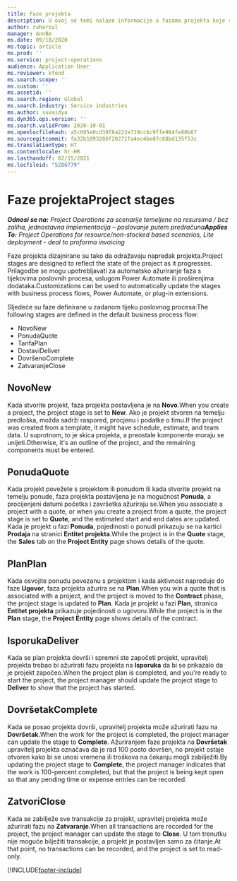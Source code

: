 ```yaml
---
title: Faze projekta
description: U ovoj se temi nalaze informacije o fazama projekta koje su dostupne u aplikaciji Microsoft Dynamics Project Operations.
author: ruhercul
manager: AnnBe
ms.date: 09/18/2020
ms.topic: article
ms.prod: ''
ms.service: project-operations
audience: Application User
ms.reviewer: kfend
ms.search.scope: ''
ms.custom: ''
ms.assetid: ''
ms.search.region: Global
ms.search.industry: Service industries
ms.author: suvaidya
ms.dyn365.ops.version: ''
ms.search.validFrom: 2020-10-01
ms.openlocfilehash: a5c695e0cd39f8a222e719cc6c9ffe984fe80b07
ms.sourcegitcommit: fa32b1893286f20271fa4ec4be8fc68bd135f53c
ms.translationtype: HT
ms.contentlocale: hr-HR
ms.lasthandoff: 02/15/2021
ms.locfileid: "5286779"
---
```

# <a name="project-stages"></a><span data-ttu-id="7af81-103">Faze projekta</span><span class="sxs-lookup"><span data-stu-id="7af81-103">Project stages</span></span>

<span data-ttu-id="7af81-104">_**Odnosi se na:** Project Operations za scenarije temeljene na resursima / bez zaliha, jednostavna implementacija – poslovanje putem predračuna_</span><span class="sxs-lookup"><span data-stu-id="7af81-104">_**Applies To:** Project Operations for resource/non-stocked based scenarios, Lite deployment - deal to proforma invoicing_</span></span>

<span data-ttu-id="7af81-105">Faze projekta dizajnirane su tako da odražavaju napredak projekta.</span><span class="sxs-lookup"><span data-stu-id="7af81-105">Project stages are designed to reflect the state of the project as it progresses.</span></span> <span data-ttu-id="7af81-106">Prilagodbe se mogu upotrebljavati za automatsko ažuriranje faza s tijekovima poslovnih procesa, uslugom Power Automate ili proširenjima dodataka.</span><span class="sxs-lookup"><span data-stu-id="7af81-106">Customizations can be used to automatically update the stages with business process flows, Power Automate, or plug-in extensions.</span></span>

<span data-ttu-id="7af81-107">Sljedeće su faze definirane u zadanom tijeku poslovnog procesa:</span><span class="sxs-lookup"><span data-stu-id="7af81-107">The following stages are defined in the default business process flow:</span></span>

- <span data-ttu-id="7af81-108">Novo</span><span class="sxs-lookup"><span data-stu-id="7af81-108">New</span></span>
- <span data-ttu-id="7af81-109">Ponuda</span><span class="sxs-lookup"><span data-stu-id="7af81-109">Quote</span></span>
- <span data-ttu-id="7af81-110">Tarifa</span><span class="sxs-lookup"><span data-stu-id="7af81-110">Plan</span></span>
- <span data-ttu-id="7af81-111">Dostavi</span><span class="sxs-lookup"><span data-stu-id="7af81-111">Deliver</span></span>
- <span data-ttu-id="7af81-112">Dovršeno</span><span class="sxs-lookup"><span data-stu-id="7af81-112">Complete</span></span>
- <span data-ttu-id="7af81-113">Zatvaranje</span><span class="sxs-lookup"><span data-stu-id="7af81-113">Close</span></span> 

## <a name="new"></a><span data-ttu-id="7af81-114">Novo</span><span class="sxs-lookup"><span data-stu-id="7af81-114">New</span></span>

<span data-ttu-id="7af81-115">Kada stvorite projekt, faza projekta postavljena je na **Novo**.</span><span class="sxs-lookup"><span data-stu-id="7af81-115">When you create a project, the project stage is set to **New**.</span></span> <span data-ttu-id="7af81-116">Ako je projekt stvoren na temelju predloška, možda sadrži raspored, procjenu i podatke o timu.</span><span class="sxs-lookup"><span data-stu-id="7af81-116">If the project was created from a template, it might have schedule, estimate, and team data.</span></span> <span data-ttu-id="7af81-117">U suprotnom, to je skica projekta, a preostale komponente moraju se unijeti.</span><span class="sxs-lookup"><span data-stu-id="7af81-117">Otherwise, it's an outline of the project, and the remaining components must be entered.</span></span>

## <a name="quote"></a><span data-ttu-id="7af81-118">Ponuda</span><span class="sxs-lookup"><span data-stu-id="7af81-118">Quote</span></span>

<span data-ttu-id="7af81-119">Kada projekt povežete s projektom ili ponudom ili kada stvorite projekt na temelju ponude, faza projekta postavljena je na mogućnost **Ponuda**, a procijenjeni datumi početka i završetka ažuriraju se.</span><span class="sxs-lookup"><span data-stu-id="7af81-119">When you associate a project with a quote, or when you create a project from a quote, the project stage is set to **Quote**, and the estimated start and end dates are updated.</span></span> <span data-ttu-id="7af81-120">Kada je projekt u fazi **Ponuda**, pojedinosti o ponudi prikazuju se na kartici **Prodaja** na stranici **Entitet projekta**.</span><span class="sxs-lookup"><span data-stu-id="7af81-120">While the project is in the **Quote** stage, the **Sales** tab on the **Project Entity** page shows details of the quote.</span></span>

## <a name="plan"></a><span data-ttu-id="7af81-121">Plan</span><span class="sxs-lookup"><span data-stu-id="7af81-121">Plan</span></span>

<span data-ttu-id="7af81-122">Kada osvojite ponudu povezanu s projektom i kada aktivnost napreduje do faze **Ugovor**, faza projekta ažurira se na **Plan**.</span><span class="sxs-lookup"><span data-stu-id="7af81-122">When you win a quote that is associated with a project, and the project is moved to the **Contract** phase, the project stage is updated to **Plan**.</span></span> <span data-ttu-id="7af81-123">Kada je projekt u fazi **Plan**, stranica **Entitet projekta** prikazuje pojedinosti o ugovoru.</span><span class="sxs-lookup"><span data-stu-id="7af81-123">While the project is in the **Plan** stage, the **Project Entity** page shows details of the contract.</span></span>

## <a name="deliver"></a><span data-ttu-id="7af81-124">Isporuka</span><span class="sxs-lookup"><span data-stu-id="7af81-124">Deliver</span></span>

<span data-ttu-id="7af81-125">Kada se plan projekta dovrši i spremni ste započeti projekt, upravitelj projekta trebao bi ažurirati fazu projekta na **Isporuka** da bi se prikazalo da je projekt započeo.</span><span class="sxs-lookup"><span data-stu-id="7af81-125">When the project plan is completed, and you're ready to start the project, the project manager should update the project stage to **Deliver** to show that the project has started.</span></span>

## <a name="complete"></a><span data-ttu-id="7af81-126">Dovršetak</span><span class="sxs-lookup"><span data-stu-id="7af81-126">Complete</span></span> 

<span data-ttu-id="7af81-127">Kada se posao projekta dovrši, upravitelj projekta može ažurirati fazu na **Dovršetak**.</span><span class="sxs-lookup"><span data-stu-id="7af81-127">When the work for the project is completed, the project manager can update the stage to **Complete**.</span></span> <span data-ttu-id="7af81-128">Ažuriranjem faze projekta na **Dovršetak** upravitelj projekta označava da je rad 100 posto dovršen, no projekt ostaje otvoren kako bi se unosi vremena ili troškova na čekanju mogli zabilježiti.</span><span class="sxs-lookup"><span data-stu-id="7af81-128">By updating the project stage to **Complete**, the project manager indicates that the work is 100-percent completed, but that the project is being kept open so that any pending time or expense entries can be recorded.</span></span>

## <a name="close"></a><span data-ttu-id="7af81-129">Zatvori</span><span class="sxs-lookup"><span data-stu-id="7af81-129">Close</span></span>

<span data-ttu-id="7af81-130">Kada se zabilježe sve transakcije za projekt, upravitelj projekta može ažurirati fazu na **Zatvaranje**.</span><span class="sxs-lookup"><span data-stu-id="7af81-130">When all transactions are recorded for the project, the project manager can update the stage to **Close**.</span></span> <span data-ttu-id="7af81-131">U tom trenutku nije moguće bilježiti transakcije, a projekt je postavljen samo za čitanje.</span><span class="sxs-lookup"><span data-stu-id="7af81-131">At that point, no transactions can be recorded, and the project is set to read-only.</span></span>



[!INCLUDE[footer-include](../includes/footer-banner.md)]